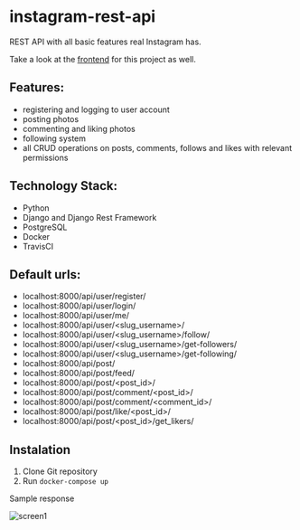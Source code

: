 # instagram-rest-api

REST API with all basic features real Instagram has.

Take a look at the [frontend](https://github.com/konradgalczynski07/react-instagram) for this project as well.

## Features:

-   registering and logging to user account
-   posting photos
-   commenting and liking photos
-   following system
-   all CRUD operations on posts, comments, follows and likes with relevant permissions

## Technology Stack:

-   Python
-   Django and Django Rest Framework
-   PostgreSQL
-   Docker
-   TravisCI

## Default urls:

- localhost:8000/api/user/register/
- localhost:8000/api/user/login/
- localhost:8000/api/user/me/
- localhost:8000/api/user/<slug_username>/
- localhost:8000/api/user/<slug_username>/follow/
- localhost:8000/api/user/<slug_username>/get-followers/
- localhost:8000/api/user/<slug_username>/get-following/
- localhost:8000/api/post/
- localhost:8000/api/post/feed/
- localhost:8000/api/post/<post_id>/
- localhost:8000/api/post/comment/<post_id>/
- localhost:8000/api/post/comment/<comment_id>/
- localhost:8000/api/post/like/<post_id>/
- localhost:8000/api/post/<post_id>/get_likers/
  
## Instalation
1. Clone Git repository
2. Run `docker-compose up`



Sample response

![screen1](https://scontent-waw1-1.xx.fbcdn.net/v/t1.15752-0/p480x480/51495564_728276204221344_982331429448843264_n.png?_nc_cat=100&_nc_ht=scontent-waw1-1.xx&oh=07b5f711452945557fc6a40959a1f912&oe=5CEE15D7)
